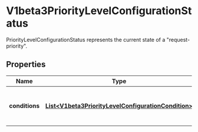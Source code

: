 

# V1beta3PriorityLevelConfigurationStatus

PriorityLevelConfigurationStatus represents the current state of a \"request-priority\".

## Properties

| Name | Type | Description | Notes |
|------------ | ------------- | ------------- | -------------|
|**conditions** | [**List&lt;V1beta3PriorityLevelConfigurationCondition&gt;**](V1beta3PriorityLevelConfigurationCondition.md) | &#x60;conditions&#x60; is the current state of \&quot;request-priority\&quot;. |  [optional] |



